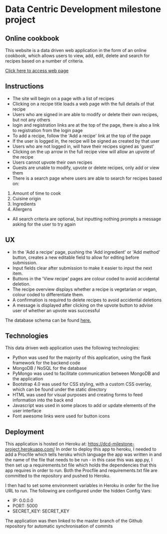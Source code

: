 # Data Centric Development milestone project

## Online cookbook

This website is a data driven web application in the form of an online cookbook,
which allows users to view, add, edit, delete and search for recipes based on a 
number of criteria.

[Click here to access web page](https://dcd-milestone-project.herokuapp.com)

## Instructions

- The site will begin on a page with a list of recipes
- Clicking on a recipe title loads a web page with the full details of that recipe
- Users who are signed in are able to modify or delete their own recipes, but not any others
- login and registration links are at the top of the page, there is also a link to
    registration from the login page
- To add a recipe, follow the 'Add a recipe' link at the top of the page
- If the user is logged in, the recipe will be signed as created by that user
- Users who are not logged in, will have their recipes signed as 'guest'
- Clicking on the up arrow in the full recipe view will allow an upvote of the recipe
- Users cannot upvote their own recipes
- Guests are unable to modify, upvote or delete recipes, only add or view them
- There is a search page where users are able to search for recipes based on:
1. Amount of time to cook
2. Cuisine origin
3. Ingredients
4. Allergens
- All search criteria are optional, but inputting nothing prompts a message asking for the user to try again

## UX

- In the 'Add a recipe' page, pushing the 'Add ingredient' or 'Add method' button, creates a new editable field to allow for editing before submission.
- Input fields clear after submission to make it easier to input the next item.
- Buttons in the 'View recipe' pages are colour coded to avoid accidental deletion.
- The recipe overview displays whether a recipe is vegetarian or vegan, colour 
    coded to differentiate them.
- A confirmation is required to delete recipes to avoid accidental deletions
- A message is displayed after clicking on the upvote button to advise user of whether an upvote was successful

The database schema can be found [here.](https://github.com/NinjaAiden/dcd-milestone-project/blob/master/docs/database_schema.png)

## Technologies

This data driven web application uses the following technologies:

- Python was used for the majority of this application, using the flask framework for the backend code
- MongoDB / NoSQL for the database
- PyMongo was used to facilitate communication between MongoDB and the application
- Bootstrap 4.0 was used for CSS styling, with a custom CSS overlay, which can be found under the static directory
- HTML was used for visual purposes and creating forms to feed information into the back end
- Javascript was used in some places to add or update elements of the user interface
- Font awesome links were used for button icons

## Deployment

This application is hosted on Heroku at: https://dcd-milestone-project.herokuapp.com/ In order to deploy this app to heroku, I needed to add a Procfile which tells heroku which language the app was written in and the name of the file that needs to be run - in this case this was app.py, I then set up a requirements.txt file which holds the dependencies that this app requires in order to run. Both the Procfile and requirements.txt file are committed to the repository and pushed to Heroku.

I then had to set some environment variables in Heroku in order for the live URL to run.
The following are configured under the hidden Config Vars:

- IP: 0.0.0.0
- PORT: 5000
- SECRET_KEY: SECRET_KEY

The application was then linked to the master branch of the Github repository for automatic synchronisation of commits